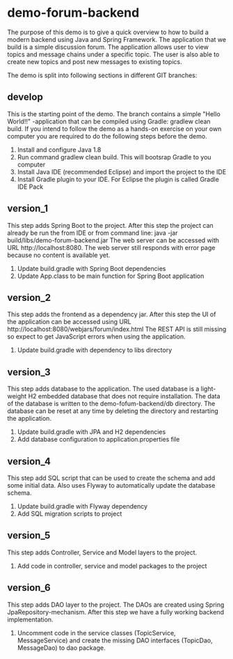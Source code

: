 # demo-forum-backend

The purpose of this demo is to give a quick overview to how to build a modern backend using Java and Spring Framework. The application that we build is a simple discussion forum. The application allows user to view topics and message chains under a specific topic. The user is also able to create new topics and post new messages to existing topics.

The demo is split into following sections in different GIT branches:


## develop
This is the starting point of the demo. The branch contains a simple "Hello World!!" -application that can be compiled using Gradle: gradlew clean build. If you intend to follow the demo as a hands-on exercise on your own computer you are required to do the following steps before the demo.

1. Install and configure Java 1.8
2. Run command gradlew clean build. This will bootsrap Gradle to you computer
3. Install Java IDE (recommended Eclipse) and import the project to the IDE
4. Install Gradle plugin to your IDE. For Eclipse the plugin is called Gradle IDE Pack


## version_1
This step adds Spring Boot to the project. After this step the project can already be run the from IDE or from command line: java -jar build/libs/demo-forum-backend.jar
The web server can be accessed with URL http://localhost:8080. The web server still responds with error page because no content is available yet.

1. Update build.gradle with Spring Boot dependencies
2. Update App.class to be main function for Spring Boot application


## version_2
This step adds the frontend as a dependency jar. After this step the UI of the application can be accessed using URL http://localhost:8080/webjars/forum/index.html
The REST API is still missing so expect to get JavaScript errors when using the application.

1. Update build.gradle with dependency to libs directory


## version_3
This step adds database to the application. The used database is a light-weight H2 embedded database that does not require installation. The data of the database is written to the demo-fofum-backend/db directory. The database can be reset at any time by deleting the directory and restarting the application.

1. Update build.gradle with JPA and H2 dependencies
2. Add database configuration to application.properties file


## version_4
This step add SQL script that can be used to create the schema and add some initial data. Also uses Flyway to automatically update the database schema.

1. Update build.gradle with Flyway dependency
2. Add SQL migration scripts to project


## version_5
This step adds Controller, Service and Model layers to the project.

1. Add code in controller, service and model packages to the project


## version_6
This step adds DAO layer to the project. The DAOs are created using Spring JpaRepository-mechanism. After this step we have a fully working backend implementation.

1. Uncomment code in the service classes (TopicService, MessageService) and create the missing DAO interfaces (TopicDao, MessageDao) to dao package.
